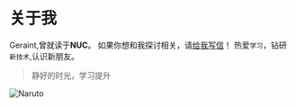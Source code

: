 # 关于我
Geraint,曾就读于**NUC**。 如果你想和我探讨相关，请[给我写信](http://mail.qq.com/cgi-bin/qm_share?t=qm_mailme&email=psHHycHHyMHBw9THz8jS5tfXiMXJyw)！
热爱`学习`，钻研`新技术`,认识新朋友。

>静好的时光，学习提升

![Naruto](http://ww1.sinaimg.cn/large/8fa46249gw1exa4fflk7dj20qo0m8acm.jpg)

